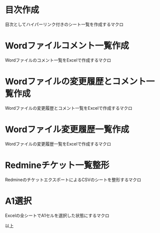 # 目次作成
目次としてハイパーリンク付きのシート一覧を作成するマクロ

# Wordファイルコメント一覧作成
Wordファイルのコメント一覧をExcelで作成するマクロ

# Wordファイルの変更履歴とコメント一覧作成
Wordファイルの変更履歴とコメント一覧をExcelで作成するマクロ

# Wordファイル変更履歴一覧作成
Wordファイルの変更履歴一覧をExcelで作成するマクロ

# Redmineチケット一覧整形
RedmineのチケットエクスポートによるCSVのシートを整形するマクロ

# A1選択
Excelの全シートでA1セルを選択した状態にするマクロ

以上
